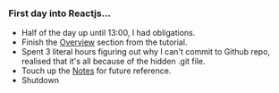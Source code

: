 ### First day into Reactjs...

- Half of the day up until 13:00, I had obligations.
- Finish the [Overview](https://reactjs.org/tutorial/tutorial.html#overview) section from the tutorial.
- Spent 3 literal hours figuring out why I can't commit to Github repo, realised that it's all because of the hidden .git file.
- Touch up the [Notes]() for future reference.
- Shutdown
